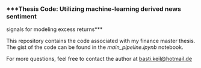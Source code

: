 ### ***Thesis Code: Utilizing machine-learning derived news sentiment
signals for modeling excess returns***


This repository contains the code associated with my finance master thesis. 
The gist of the code can be found in the *main_pipeline.ipynb* notebook.


For more questions, feel free to contact the author at basti.keil@hotmail.de


